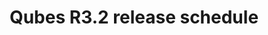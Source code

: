 ---
lang: en
layout: doc
permalink: /doc/releases/3.2/schedule/
redirect_from:
- /en/doc/releases/3.2/schedule/
redirect_to: https://qubes-doc-rst.readthedocs.io/en/latest/developer/releases/3_2/schedule.html
ref: 22
title: Qubes R3.2 release schedule
---